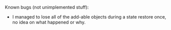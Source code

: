 Known bugs (not unimplemented stuff):

  * I managed to lose all of the add-able objects during a state restore once,
    no idea on what happened or why.
